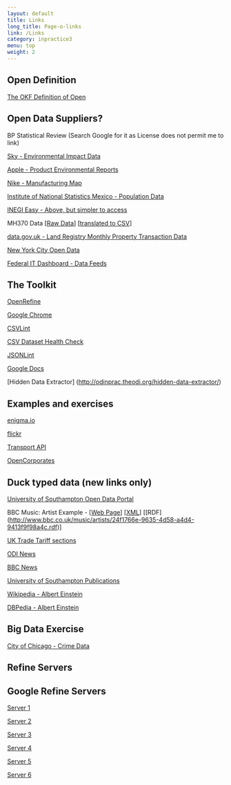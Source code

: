 ```yaml
---
layout: default
title: Links
long_title: Page-o-links
link: /Links
category: inpractice3
menu: top
weight: 2
---
```


## Open Definition

[The OKF Definition of Open](http://opendefinition.org/)

## Open Data Suppliers?

BP Statistical Review (Search Google for it as License does not permit me to link)

[Sky - Environmental Impact Data](http://corporate.sky.com/the_bigger_picture/how_we_are_doing/environmental_impact_data)

[Apple - Product Environmental Reports](http://www.apple.com/uk/environment/reports/)

[Nike - Manufacturing Map](http://manufacturingmap.nikeinc.com/#)

[Institute of National Statistics Mexico - Population Data](http://www3.inegi.org.mx/sistemas/temas/default.aspx?s=est&c=17484)

[INEGI Easy - Above, but simpler to access](http://inegifacil.com/)

MH370 Data \[[Raw Data](http://www.dca.gov.my/mainpage/MH370%20Data%20Communication%20Logs.pdf)\] \[[translated to CSV](https://github.com/davetaz/mh370-data)\]

[data.gov.uk - Land Registry Monthly Property Transaction Data](http://data.gov.uk/dataset/monthly-land-registry-property-transaction-data)

[New York City Open Data](https://nycopendata.socrata.com/)

[Federal IT Dashboard - Data Feeds](https://www.itdashboard.gov/data_feeds)

## The Toolkit

[OpenRefine](http://openrefine.org/download.html)

[Google Chrome](https://www.google.com/chrome/browser/)

[CSVLint](http://csvlint.io/)

[CSV Dataset Health Check](http://theodi.github.io/csv-dataset-validator/)

[JSONLint](http://jsonlint.com/)

[Google Docs](https://docs.google.com)

[Hidden Data Extractor] (http://odinprac.theodi.org/hidden-data-extractor/)

## Examples and exercises 

[enigma.io](http://enigma.io/)

[flickr](https://www.flickr.com/)

[Transport API](http://transportapi.com/)

[OpenCorporates](http://opencorporates.com/)

## Duck typed data (new links only)

[University of Southampton Open Data Portal](http://data.southampton.ac.uk)

BBC Music: Artist Example - \[[Web Page](http://www.bbc.co.uk/music/artists/24f1766e-9635-4d58-a4d4-9413f9f98a4c)\] \[[XML](http://www.bbc.co.uk/music/artists/24f1766e-9635-4d58-a4d4-9413f9f98a4c.xml)\] \[[RDF] (http://www.bbc.co.uk/music/artists/24f1766e-9635-4d58-a4d4-9413f9f98a4c.rdf)\]

[UK Trade Tariff sections](https://www.gov.uk/trade-tariff/sections)

[ODI News](http://theodi.org/news)

[BBC News](http://www.bbc.co.uk/news/)

[University of Southampton Publications](http://eprints.soton.ac.uk/363541/)

[Wikipedia - Albert Einstein](http://www.wikipedia.org/wiki/Albert_Einstein)

[DBPedia - Albert Einstein](http://dbpedia.org/resource/Albert_Einstein)

## Big Data Exercise

[City of Chicago - Crime Data](https://data.cityofchicago.org/Public-Safety/Crimes-2001-to-present/ijzp-q8t2)

## Refine Servers

## Google Refine Servers

[Server 1](http://ec2-52-16-241-66.eu-west-1.compute.amazonaws.com:3000)

[Server 2](http://ec2-52-16-241-66.eu-west-1.compute.amazonaws.com:3001)

[Server 3](http://ec2-52-16-241-66.eu-west-1.compute.amazonaws.com:3002)

[Server 4](http://ec2-52-18-21-6.eu-west-1.compute.amazonaws.com:3000)

[Server 5](http://ec2-52-18-21-6.eu-west-1.compute.amazonaws.com:3001)

[Server 6](http://ec2-52-18-21-6.eu-west-1.compute.amazonaws.com:3002)
